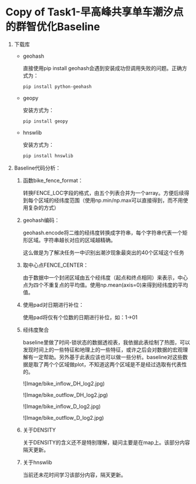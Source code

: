 # Copy of Task1-早高峰共享单车潮汐点的群智优化Baseline

1. 下载库
    - geohash

        直接使用pip install geohash会遇到安装成功但调用失败的问题。正确方式为：

        ```bash
        pip install python-geohash
        ```

    - geopy

        安装方式为：

        ```bash
        pip install geopy
        ```

    - hnswlib

        安装方式为：

        ```bash
        pip install hnswlib
        ```

2. Baseline代码分析：
    1. 函数bike_fence_format：

        转换FENCE_LOC字段的格式，由五个列表合并为一个array。方便后续得到每个区域的经纬度范围（使用np.min/np.max可以直接得到，而不用使用复杂的方式）

    2. geohash编码：

        geohash.encode将二维的经纬度转换成字符串，每个字符串代表一个矩形区域。字符串越长对应的区域越精确。

        这么做是为了解决任务一中识别出潮汐现象最突出的40个区域这个任务

    3. 取中心点FENCE_CENTER：

        由于数据中一个封闭区域由五个经纬度（起点和终点相同）来表示，中心点为四个不重复点的平均值。使用np.mean(axis=0)来得到经纬度的平均值。

    4. 使用pad对日期进行补位：

        使用pad将仅有个位数的日期进行补位，如：1→01

    5. 经纬度聚合

        baseline里做了时间-锁状态的数据透视表，我依据此表绘制了热图，可以发现时间上的一些特征和地理上的一些特征，或许之后会对数据的宏观理解有一定帮助。另外基于此表应该也可以做一些分析。baseline对这些数据是取了两个个区域做plot，不知道这两个区域是不是经过选取有代表性的。

        ![Image/bike_inflow_DH_log2.jpg)

        ![Image/bike_outflow_DH_log2.jpg)

        ![Image/bike_inflow_D_log2.jpg)

        ![Image/bike_outflow_D_log2.jpg)

    6. 关于DENSITY

        关于DENSITY的含义还不是特别理解，疑问主要是在map上。该部分内容隔天更新。

    7. 关于hnswlib

        当前还未花时间学习该部分内容，隔天更新。